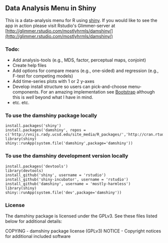 ## Data Analysis Menu in Shiny

This is a data-analysis menu for R using [shiny](http://www.rstudio.com/shiny/). If you would like to see the app in action please visit Rstudio's Glimmer-server at [http://glimmer.rstudio.com/mostlyhrmls/damshiny/](http://glimmer.rstudio.com/mostlyhrmls/damshiny/)

### Todo:
- Add analysis-tools (e.g., MDS, factor, perceptual maps, conjoint)
- Create help files
- Add options for compare means (e.g., one-sided) and regression (e.g., F-test for competing models)
- Add time-series plots with 1 or 2 y-axes
- Develop install structure so users can pick-and-choose menu-components. For an amazing implementation see [Bootstrap](http://twitter.github.com/bootstrap/customize.html) although this is *well* beyond what I have in mind.
- etc. etc.
		
### To use the damshiny package locally

	install.packages('shiny')
	install.packages('damshiny', repos = c('http://vnijs.rady.ucsd.edu/site_media/R_packages/','http://cran.rtudio.com'))
	library(shiny)
	shiny::runApp(system.file('damshiny',package='damshiny'))

### To use the damshiny development version locally

	install.packages('devtools')
	library(devtools)
	install_github('shiny', username = 'rstudio')
	install_github('shiny-incubator', username = 'rstudio')
	install_github('damshiny', username = 'mostly-harmless')
	library(shiny)
	shiny::runApp(system.file('dev',package='damshiny'))


### License
The damshiny package is licensed under the GPLv3. See these files listed below for additional details:

COPYING - damshiny package license (GPLv3)
NOTICE - Copyright notices for additional included software

<!-- install.packages('devtools'); library(devtools)

Installing roxygen2 using install_github doesn't seem to work right now 1/3/2013
install_github('roxygen2')

install_github('damshiny')
library(damshiny)

When installed as a package use: shiny::runApp(system.file('rtut/damshiny/inst/damshiny', package='damshiny'))

Suggestions and input are very welcome. -->	